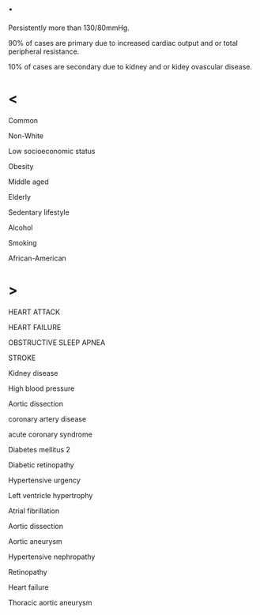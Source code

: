 # .

Persistently more than 130/80mmHg.

90% of cases are primary due to increased cardiac output and or total peripheral resistance.

10% of cases are secondary due to kidney and or kidey ovascular disease.

# <

Common

Non-White

Low socioeconomic status

Obesity

Middle aged

Elderly

Sedentary lifestyle

Alcohol

Smoking

African-American

# >

HEART ATTACK

HEART FAILURE

OBSTRUCTIVE SLEEP APNEA

STROKE

Kidney disease

High blood pressure

Aortic dissection

coronary artery disease

acute coronary syndrome

Diabetes mellitus 2

Diabetic retinopathy

Hypertensive urgency

Left ventricle hypertrophy

Atrial fibrillation

Aortic dissection

Aortic aneurysm

Hypertensive nephropathy

Retinopathy

Heart failure

Thoracic aortic aneurysm
